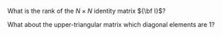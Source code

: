 What is the rank of the $N \times N$ identity matrix ${\bf I}$?

What about the upper-triangular matrix which diagonal elements are 1?
